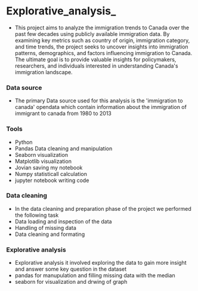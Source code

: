 # Explorative_analysis_

- This project aims to analyze the immigration trends to Canada over the past few decades using publicly available immigration data. By examining key metrics such as country of origin, immigration category, and time trends, the project seeks to uncover insights into immigration patterns, demographics, and factors influencing immigration to Canada. The ultimate goal is to provide valuable insights for policymakers, researchers, and individuals interested in understanding Canada's immigration landscape.


### Data source
- The primary Data source used for this analysis is the 'immigration to canada' opendata which contain information about the immigration of immigrant to canada from 1980 to 2013


### Tools 
- Python 
- Pandas Data cleaning and manipulation 
- Seaborn visualization
- Matplotlib visualization
- Jovian  saving my notebook 
- Numpy  statisticall calculation 
- jupyter notebook writing code

### Data cleaning 
- In the data cleaning and preparation phase of the project we performed the following task
- Data loading and inspection of the data
- Handling of missing data
- Data cleaning and formating

### Explorative  analysis 
- Explorative analysis  it involved exploring the data to gain more insight and answer some key question in the dataset
-  pandas for manupulation and filling missing data with the median
-  seaborn for visualization  and drwing of graph
 
  
